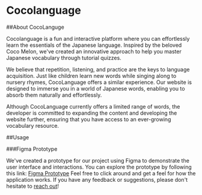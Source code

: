 # Cocolanguage

##About CocoLanguge

Cocolanguage is a  fun and interactive platform where you can effortlessly learn the essentials of the Japanese language. Inspired by the beloved Coco Melon, we've created an innovative approach to help you master Japanese vocabulary through tutorial quizzes.

We believe that repetition, listening, and practice are the keys to language acquisition. Just like children learn new words while singing along to nursery rhymes, CocoLanguage offers a similar experience. Our website is designed to immerse you in a world of Japanese words, enabling you to absorb them naturally and effortlessly.

Although CocoLanguage currently offers a limited range of words, the developer is committed to expanding the content and developing the website further, ensuring that you have access to an ever-growing vocabulary resource.

##Usage

###Figma Prototype

We've created a prototype for our project using Figma to demonstrate the user interface and interactions. You can explore the prototype by following this link: [Figma Prototype](https://www.figma.com/file/7IMwIYTQmUtfQDATraSouq/Cocolanguage?type=design&node-id=8%3A51&mode=design&t=WdzPx44qVYkvStkR-1)
Feel free to click around and get a feel for how the application works. If you have any feedback or suggestions, please don't hesitate to [reach out](mailto:lalaineperez413@gmail.com)! 
